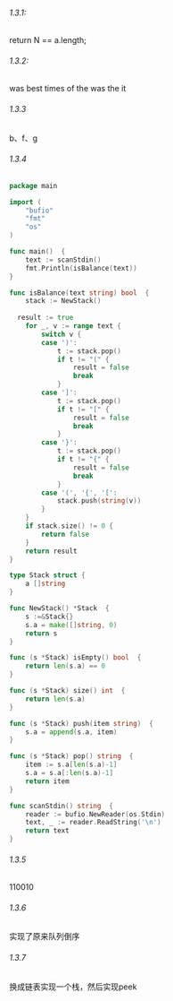 ###### 1.3.1:

return N == a.length;

###### 1.3.2:

was best times of the was the it

###### 1.3.3

b、f、g

###### 1.3.4

```go
package main

import (
	"bufio"
	"fmt"
	"os"
)

func main()  {
	text := scanStdin()
	fmt.Println(isBalance(text))
}

func isBalance(text string) bool  {
	stack := NewStack()
	
  result := true
	for _, v := range text {
		switch v {
		case ')':
			t := stack.pop()
			if t != "(" {
				result = false
				break
			}
		case ']':
			t := stack.pop()
			if t != "[" {
				result = false
				break
			}
		case '}':
			t := stack.pop()
			if t != "{" {
				result = false
				break
			}
		case '(', '{', '[':
			stack.push(string(v))
		}
	}
	if stack.size() != 0 {
		return false
	}
	return result
}

type Stack struct {
	a []string
}

func NewStack() *Stack  {
	s :=&Stack{}
	s.a = make([]string, 0)
	return s
}

func (s *Stack) isEmpty() bool  {
	return len(s.a) == 0
}

func (s *Stack) size() int  {
	return len(s.a)
}

func (s *Stack) push(item string)  {
	s.a = append(s.a, item)
}

func (s *Stack) pop() string  {
	item := s.a[len(s.a)-1]
	s.a = s.a[:len(s.a)-1]
	return item
}

func scanStdin() string  {
	reader := bufio.NewReader(os.Stdin)
	text, _ := reader.ReadString('\n')
	return text
}

```

###### 1.3.5

110010

###### 1.3.6

实现了原来队列倒序

###### 1.3.7

换成链表实现一个栈，然后实现peek



